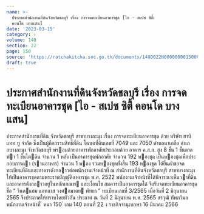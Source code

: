 ```yaml
---
name: >-
  ประกาศสำนักงานที่ดินจังหวัดชลบุรี เรื่อง การจดทะเบียนอาคารชุด [ไอ - สเปซ ซิตี้
  คอนโด บางแสน]
date: '2023-03-15'
category: ง
volume: 140
section: 22
page: 150
source: 'https://ratchakitcha.soc.go.th/documents/140D022N0000000015000.pdf'
draft: true
---
```


# ประกาศสำนักงานที่ดินจังหวัดชลบุรี เรื่อง การจดทะเบียนอาคารชุด [ไอ - สเปซ ซิตี้ คอนโด บางแสน]

ประกาศสํานักงานที่ดิน จังหวัดชลบุรี สาขาบางละมุง เรื่อง การจดทะเบียนอาคารชุด ด้วย บริษัท ฮาบิแทท ทู จํากัด ซึ่งเป็นผู้ถือกรรมสิทธิ์ที่ดิน โฉนดที่ดินเลขที่ 7049 และ 7050 ตําบลนาเกลือ อําเภอบางละมุง จังหวัดชลบุรี พรอมด้วยอาคารพักอาศัยประกอบด้วย อาคาร ค.ส.ล. สูง 8 ชั้น 1 ชั้นดาดฟา 1 ชั้นใตดิน จํานวน 1 หลัง เป็นอาคารชุดพักอาศัย จํานวน 192 หองชุด เป็นหองชุดเพื่อประกอบการคา (รานอาหาร) จํานวน 1 หอง รวมหองชุดทั้งสิ้น 193 หองชุด ได้ยื่นคําขอจดทะเบียนที่ดินและอาคารดังกลาวต่อพนักงานเจ้าหน้าที่ ณ สํานักงานที่ดินจังหวัดชลบุรี สาขาบางละมุง ให้เป็นอาคารชุดตามพระราชบัญญัติอาคารชุด พ.ศ. 2522 พนักงานเจ้าหน้าที่ได้พิจารณาเห็นวาที่ดินและอาคารดังกลาวอยู่ในหลักเกณฑ และเงื่อนไข สมควรเป็นอาคารชุดได้ จึงรับจดทะเบียนอาคารชุดชื่อ “ วินดแฮม แอทลาส วงศอมาตย พัทยา ” ทะเบียนเลขที่ 3/2565 เมื่อวันที่ 2 มิถุนายน 2565 จึงประกาศให้ทราบโดยทั่วกัน ประกาศ ณ วันที่ 2 มิถุนายน พ.ศ. 2565 สรวุฒิ ทัพภวิมล พนักงานเจ้าหน้าที่ ้ หนา 150 ่ เลม 140 ตอนที่ 22 ง ราชกิจจานุเบกษา 16 มีนาคม 2566
